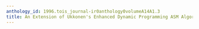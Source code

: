 ```yaml
---
anthology_id: 1996.tois_journal-ir0anthology0volumeA14A1.3
title: An Extension of Ukkonen's Enhanced Dynamic Programming ASM Algorithm
---
```

